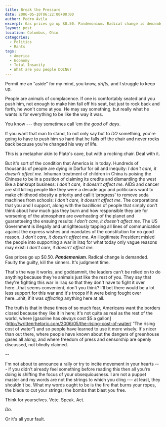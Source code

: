 ```yaml
---
title: Break the Pressure
date: 2006-05-10T06:22:00+00:00
author: Pedro Ávila
excerpt: Gas prices go up $0.50. Pandemonium. Radical change is demanded. Faulty the guilty, kill the sinners. It's judgment time.
layout: post
location: Columbus, Ohio
categories:
  - Politics
  - Rants
tags:
  - America
  - Economy
  - Total Insanity
  - What are you people DOING?
---
```

Permit me an “aside” for my mind, you know, _drifts_, and I struggle to keep up.

People are animals of complacence. If one is comfortably seated and you push him, not enough to make him fall off his seat, but just to rock back and forth, he won't come at you. He may say something, but really what he wants is for everything to be like the way it was.

You know --- they sometimes call ‘em _the good ol' days_.

If you want that man to stand, to not only say but to _DO_ something, you're going to have to push him so hard that he falls off the chair and never rocks back because you're changed his way of life.

This is a metaphor akin to Plato's cave, but with a rocking chair. Deal with it.

But it's sort of the condition that America is in today. Hundreds of thousands of people are dying in Darfur for oil and inequity: _I don't care, it doesn't affect me_. Inhuman treatment of children in China is poising the Chinese to be in a position of claiming its credits and dismantling the west like a bankrupt business: _I don't care, it doesn't affect me_. AIDS and cancer are still killing people like they were a decade ago and politicians want to make childhood obesity a priority and call it ‘progress' to remove soda machines from schools: _I don't care, it doesn't affect me_. The corporations that you and I support, along with the bazillions of people that simply don't think about how much gas they burn and how responsible they are for worsening of the atmosphere are overheating of the planet and guaranteeing the ensuing results: _I don't care, it doesn't affect me_. The US Government is illegally and unrighteously tapping all lines of communication against the express wishes and mandates of the constitution for no good reason..._I don't care, it doesn't affect me_. An illegitimate President misled the people into supporting a war in Iraq for what today only vague reasons may exist: _I don't care, it doesn't affect me_.

Gas prices go up $0.50. **_Pandemonium_**. Radical change is demanded. Faulty the guilty, kill the sinners. It's judgment time.

That's the way it works, and goddammit, the leaders can't be relied on to do anything because they're animals just like the rest of you. They say that they're fighting this war in Iraq so that they don't have to fight it over here...that seems convenient, don't you think? I'll bet there would be a lot less support for this war and it's troops if it were being fought over here...shit, if it was _affecting_ anything here at all.

The truth is that in these times of so much fear, Americans want the borders closed because they like it in here; it's not quite as real as the rest of the world, where [gasoline has _always_ cost $5 a gallon](http://writtenrhetoric.com/2006/05/the-rising-cost-of-water/ “The rising cost of water“) and so people have learned to use it more wisely. It's nicer than out there, where people have known about the dangers of greenhouse gases all along, and where freedom of press and censorship are openly discussed, not blindly claimed.

--

I'm not about to announce a rally or try to incite movement in your hearts --- if you didn't already feel something before reading this then all you're doing is shifting the focus of your obsequiousness. I am not a puppet master and my words are not the strings to which you cling --- at least, they shouldn't be. What my words ought to be is the fire that burns your ropes, the blade to cut your strings; the bombs that blast you free.

Think for yourselves. Vote. Speak. Act.

_Do._

Or it's all your fault.
